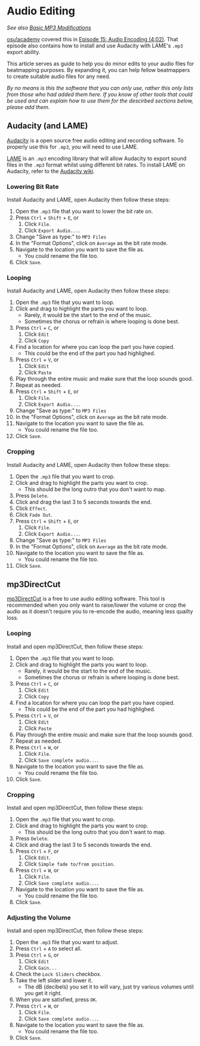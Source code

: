 # Audio Editing

_See also [Basic MP3 Modifications](/wiki/Beatmap_Editor_Guides/Basic_MP3_Modifications)_

[osu!academy](/wiki/Announcements/osu!academy) covered this in [Episode 15: Audio Encoding (4:02)](http://www.youtube.com/watch?v=muu3HkG38kk).
That episode also contains how to install and use Audacity with LAME's `.mp3` export ability.

This article serves as guide to help you do minor edits to your audio files for beatmapping purposes.
By expanding it, you can help fellow beatmappers to create suitable audio files for any need.

_By no means is this the software that you can only use, rather this only lists from those who had added them here._
_If you know of other tools that could be used and can explain how to use them for the descirbed sections below, please add them._

## Audacity (and LAME)

[Audacity](http://audacity.sourceforge.net/download/) is a open source free audio editing and recording software.
To properly use this for `.mp3`, you will need to use LAME.

[LAME](http://lame.sourceforge.net/) is an `.mp3` encoding library that will allow Audacity to export sound files in the `.mp3` format whilst using different bit rates.
To install LAME on Audacity, refer to the [Audacity wiki](http://wiki.audacityteam.org/index.php?title=Lame_Installation#Windows_Instructions).

### Lowering Bit Rate

Install Audacity and LAME, open Audacity then follow these steps:

1. Open the `.mp3` file that you want to lower the bit rate on.
2. Press `Ctrl` + `Shift` + `E`, or
   1. Click `File`.
   2. Click `Export Audio...`.
3. Change "Save as type:" to `MP3 Files`
4. In the "Format Options", click on `Average` as the bit rate mode.
5. Navigate to the location you want to save the file as.
   - You could rename the file too.
6. Click `Save`.

### Looping

Install Audacity and LAME, open Audacity then follow these steps:

1. Open the `.mp3` file that you want to loop.
2. Click and drag to highlight the parts you want to loop.
   - Rarely, it would be the start to the end of the music.
   - Sometimes the chorus or refrain is where looping is done best.
3. Press `Ctrl` + `C`, or
   1. Click `Edit`
   2. Click `Copy`
4. Find a location for where you can loop the part you have copied.
   - This could be the end of the part you had highlighed.
5. Press `Ctrl` + `V`, or
   1. Click `Edit`
   2. Click `Paste`
6. Play through the entire music and make sure that the loop sounds good.
7. Repeat as needed.
8. Press `Ctrl` + `Shift` + `E`, or
   1. Click `File`.
   2. Click `Export Audio...`.
3. Change "Save as type:" to `MP3 Files`
4. In the "Format Options", click on `Average` as the bit rate mode.
5. Navigate to the location you want to save the file as.
   - You could rename the file too.
6. Click `Save`.

### Cropping

Install Audacity and LAME, open Audacity then follow these steps:

1. Open the `.mp3` file that you want to crop.
2. Click and drag to highlight the parts you want to crop.
   - This should be the long outro that you don't want to map.
3. Press `Delete`.
4. Click and drag the last 3 to 5 seconds towards the end.
5. Click `Effect`.
5. Click `Fade Out`.
6. Press `Ctrl` + `Shift` + `E`, or
   1. Click `File`.
   2. Click `Export Audio...`.
7. Change "Save as type:" to `MP3 Files`
8. In the "Format Options", click on `Average` as the bit rate mode.
9. Navigate to the location you want to save the file as.
   - You could rename the file too.
10. Click `Save`.

## mp3DirectCut

[mp3DirectCut](http://mpesch3.de1.cc/mp3dc.html) is a free to use audio editing software.
This tool is recommended when you only want to raise/lower the volume or crop the audio as it doesn't require you to re-encode the audio, meaning less quailty loss.

### Looping

Install and open mp3DirectCut, then follow these steps:

1. Open the `.mp3` file that you want to loop.
2. Click and drag to highlight the parts you want to loop.
   - Rarely, it would be the start to the end of the music.
   - Sometimes the chorus or refrain is where looping is done best.
3. Press `Ctrl` + `C`, or
   1. Click `Edit`
   2. Click `Copy`
4. Find a location for where you can loop the part you have copied.
   - This could be the end of the part you had highlighed.
5. Press `Ctrl` + `V`, or
   1. Click `Edit`
   2. Click `Paste`
6. Play through the entire music and make sure that the loop sounds good.
7. Repeat as needed.
8. Press `Ctrl` + `W`, or
   1. Click `File`.
   2. Click `Save complete audio...`.
9. Navigate to the location you want to save the file as.
   - You could rename the file too.
10. Click `Save`.

### Cropping

Install and open mp3DirectCut, then follow these steps:

1. Open the `.mp3` file that you want to crop.
2. Click and drag to highlight the parts you want to crop.
   - This should be the long outro that you don't want to map.
3. Press `Delete`.
4. Click and drag the last 3 to 5 seconds towards the end.
5. Press `Ctrl` + `F`, or
   1. Click `Edit`.
   2. Click `Simple fade to/from position`.
6. Press `Ctrl` + `W`, or
   1. Click `File`.
   2. Click `Save complete audio...`.
7. Navigate to the location you want to save the file as.
   - You could rename the file too.
8. Click `Save`.

### Adjusting the Volume

Install and open mp3DirectCut, then follow these steps:

1. Open the `.mp3` file that you want to adjust.
2. Press `Ctrl` + `A` to select all.
3. Press `Ctrl` + `G`, or
   1. Click `Edit`
   2. Click `Gain...`
4. Check the `Lock Sliders` checkbox.
5. Take the left slider and lower it.
   - The dB (decibels) you set it to will vary, just try various volumes until you get it right.
6. When you are satisfied, press `OK`.
7. Press `Ctrl` + `W`, or
   1. Click `File`.
   2. Click `Save complete audio...`.
8. Navigate to the location you want to save the file as.
   - You could rename the file too.
9. Click `Save`.